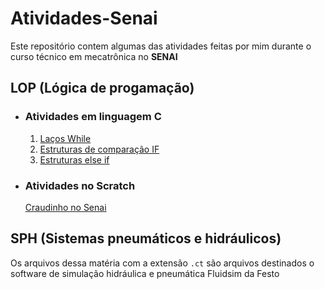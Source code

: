 # Atividades-Senai
Este repositório contem algumas das atividades feitas por mim durante o curso técnico em mecatrônica no **SENAI**  

## LOP (Lógica de progamação)  
- ### Atividades em linguagem C  
  1. [Laços While](https://github.com/samuelc254/Atividades-SENAI/blob/main/LOP/Linguagem%20C/1-%20Laços%20While.c)  
  2. [Estruturas de comparação IF](https://github.com/samuelc254/Atividades-SENAI/blob/main/LOP/Linguagem%20C/2-%20Estruturas%20de%20comparação%20If.c)  
  3. [Estruturas else if](https://github.com/samuelc254/Atividades-SENAI/blob/main/LOP/Linguagem%20C/3-%20Estruturas%20else%20if.c)  
  
  
- ### Atividades no Scratch  
  [Craudinho no Senai](https://scratch.mit.edu/projects/579456648/)  
  
## SPH (Sistemas pneumáticos e hidráulicos)  
Os arquivos dessa matéria com a extensão `.ct` são arquivos destinados o software de simulação hidráulica e pneumática Fluidsim da Festo
